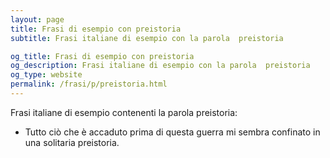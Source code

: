 ```yaml
---
layout: page
title: Frasi di esempio con preistoria 
subtitle: Frasi italiane di esempio con la parola  preistoria

og_title: Frasi di esempio con preistoria 
og_description: Frasi italiane di esempio con la parola  preistoria
og_type: website
permalink: /frasi/p/preistoria.html
---
```


Frasi italiane di esempio contenenti la parola preistoria:


- Tutto ciò che è accaduto prima di questa guerra mi sembra confinato in una solitaria preistoria.
